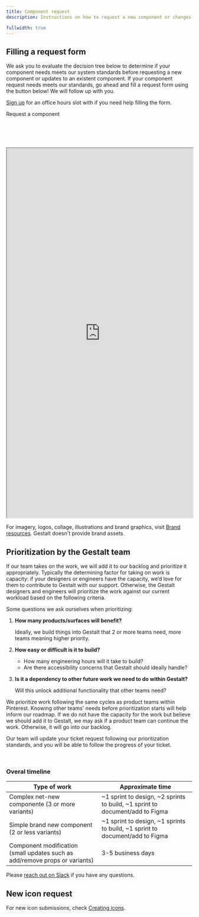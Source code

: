 ```yaml
---
title: Component request 
description: Instructions on how to request a new component or changes to an existent component.

fullwidth: true
---
```

## Filling a request form 

We ask you to evaluate the decision tree below to determine if your component needs meets our system standards before requesting a new component or updates to an existent component.
If your component request needs meets our standards, go ahead and fill a request form using the button below! We will follow up with you. 

[Sign up](https://pinch.pinadmin.com/gestaltSignUp) for an office hours slot with if you need help filling the form. 
<br/>

<ActionButton href="http://pinch.pinadmin.com/component-request"> Request a component</ActionButton>

<br/>
<br/>

<br/>
<br/>

<iframe style={{border:0}} width="100%" height="1000" src="https://www.figma.com/embed?embed_host=share&url=https%3A%2F%2Fwww.figma.com%2Ffile%2FKKKHtAgSzA1ZyBX7zGTtny%2FTeam-support%3Fnode-id%3D1233%253A1931%26t%3DYRe7GMYv5iuD4Em6-1" allowFullScreen></iframe>

For imagery, logos, collage, illustrations and brand graphics, visit [Brand resources](https://brand.pinterest.com/resources). Gestalt doesn't provide brand assets. 

## Prioritization by the Gestalt team

If our team takes on the work, we will add it to our backlog and prioritize it appropriately. Typically the determining factor for taking on work is capacity: if your designers or engineers have the capacity, we’d love for them to contribute to Gestalt with our support. Otherwise, the Gestalt designers and engineers will prioritize the work against our current workload based on the following criteria.

Some questions we ask ourselves when prioritizing:

1. **How many products/surfaces will benefit?**

    Ideally, we build things into Gestalt that 2 or more teams need, more teams meaning higher priority.

2. **How easy or difficult is it to build?**

    - How many engineering hours will it take to build?
    - Are there accessibility concerns that Gestalt should ideally handle?

2. **Is it a dependency to other future work we need to do within Gestalt?**

    Will this unlock additional functionality that other teams need?

We prioritize work following the same cycles as product teams within Pinterest. Knowing other teams' needs before prioritization starts will help inform our roadmap. If we do not have the capacity for the work but believe we should add it to Gestalt, we may ask if a product team can continue the work. Otherwise, it will go into our backlog.

Our team will update your ticket request following our prioritization standards, and you will be able to follow the progress of your ticket. 

<br/>

### Overal timeline

| Type of work             | Approximate time                                                                                                                                                                                                                                                                                                                                                                                                                                                                                                                                     |
|----------------------|------------------------------------------------------------------------------------------------------------------------------------------------------------------------------------------------------------------------------------------------------------------------------------------------------------------------------------------------------------------------------------------------------------------------------------------------------------------------------------------------------------------------------------------|
| Complex net-new componente (3 or more variants)       | ~1 sprint to design, ~2 sprints to build, ~1 sprint to document/add to Figma                                                                                                                                                                                                                                                                                                                                                                                                                                                                                                  |
| Simple brand new component (2 or less variants)        | ~1 sprint to design, ~1 sprints to build, ~1 sprint to document/add to Figma |
| Component modification (small updates such as add/remove props or variants)      | 3-5 business days                                                                                                                |


Please [reach out on Slack](https://pinch.pinadmin.com/gestaltSlackDesign) if you have any questions.

## New icon request

For new icon submissions, check [Creating icons](https://gestalt.pinterest.systems/foundations/iconography/creating_icons).


